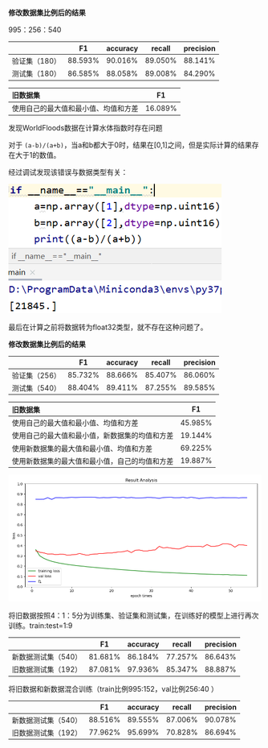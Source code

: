 **修改数据集比例后的结果**

995：256：540

|               | F1      | accuracy | recall  | precision |
| ------------- | ------- | -------- | ------- | --------- |
| 验证集（180） | 88.593% | 90.016%  | 89.050% | 88.141%   |
| 测试集（180） | 86.585% | 88.058%  | 89.008% | 84.290%   |

| 旧数据集                             |   F1    |
| :----------------------------------- | :-----: |
| 使用自己的最大值和最小值、均值和方差 | 16.089% |

发现WorldFloods数据在计算水体指数时存在问题

对于 `(a-b)/(a+b)`，当a和b都大于0时，结果在[0,1]之间，但是实际计算的结果存在大于1的数值。

经过调试发现该错误与数据类型有关：

![image-20220703122512602](周报.assets/image-20220703122512602.png)

最后在计算之前将数据转为float32类型，就不存在这种问题了。

**修改数据集比例后的结果**

|               | F1      | accuracy | recall  | precision |
| ------------- | ------- | -------- | ------- | --------- |
| 验证集（256） | 85.732% | 88.666%  | 85.407% | 86.060%   |
| 测试集（540） | 88.404% | 89.411%  | 87.255% | 89.585%   |

| 旧数据集                                       |   F1    |
| :--------------------------------------------- | :-----: |
| 使用自己的最大值和最小值、均值和方差           | 45.985% |
| 使用自己的最大值和最小值，新数据集的均值和方差 | 19.144% |
| 使用新数据集的最大值和最小值、均值和方差       | 69.225% |
| 使用新数据集的最大值和最小值，自己的均值和方差 | 19.887% |

![image-20220703233415704](周报.assets/image-20220703233415704.png)

将旧数据按照4：1：5分为训练集、验证集和测试集，在训练好的模型上进行再次训练。train:test=1:9

|                     | F1      | accuracy | recall  | precision |
| ------------------- | ------- | -------- | ------- | --------- |
| 新数据测试集（540） | 81.681% | 86.184%  | 77.257% | 86.643%   |
| 旧数据测试集（192） | 87.081% | 97.936%  | 85.347% | 88.887%   |

将旧数据和新数据混合训练（train比例995:152，val比例256:40 ）

|                     | F1      | accuracy | recall  | precision |
| ------------------- | ------- | -------- | ------- | --------- |
| 新数据测试集（540） | 88.516% | 89.555%  | 87.006% | 90.078%   |
| 旧数据测试集（192） | 77.962% | 95.699%  | 70.828% | 86.694%   |
